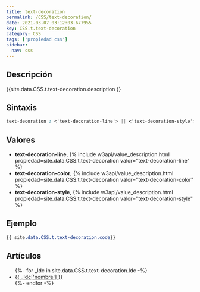 ```yaml
---
title: text-decoration
permalink: /CSS/text-decoration/
date: 2021-03-07 03:12:03.677955
key: CSS.t.text-decoration
category: CSS
tags: ['propiedad css']
sidebar: 
  nav: css
---
```


## Descripción
{{site.data.CSS.t.text-decoration.description }}

## Sintaxis
~~~css
text-decoration : <'text-decoration-line'> || <'text-decoration-style'> || <'text-decoration-color'>
~~~

## Valores
* **text-decoration-line**,  {% include w3api/value_description.html propiedad=site.data.CSS.t.text-decoration valor="text-decoration-line" %}
* **text-decoration-color**,  {% include w3api/value_description.html propiedad=site.data.CSS.t.text-decoration valor="text-decoration-color" %}
* **text-decoration-style**,  {% include w3api/value_description.html propiedad=site.data.CSS.t.text-decoration valor="text-decoration-style" %}

## Ejemplo
~~~css
{{ site.data.CSS.t.text-decoration.code}}
~~~

## Artículos
<ul>
{%- for _ldc in site.data.CSS.t.text-decoration.ldc -%}
   <li>
       <a href="{{_ldc['url'] }}">{{ _ldc['nombre'] }}</a>
   </li>
{%- endfor -%}
</ul>
